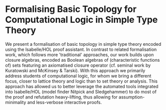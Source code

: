 # Formalising Basic Topology for Computational Logic in Simple Type Theory 
We present a formalisation of basic topology in simple type theory encoded using the Isabelle/HOL proof assistant. In contrast to related formalisation work, which follows more 'traditional' approaches, our work builds upon closure algebras, encoded as Boolean algebras of (characteristic functions of) sets featuring an axiomatised closure operator (cf. seminal work by Kuratowski and McKinsey & Tarski). With this approach we primarily address students of computational logic, for whom we bring a different focus, closer to lattice theory and logic than to set theory or analysis. This approach has allowed us to better leverage the automated tools integrated into Isabelle/HOL (model finder Nitpick and Sledgehammer) to do most of the proof and refutation heavy-lifting, thus allowing for assumption-minimality and less-verbose interactive proofs.
